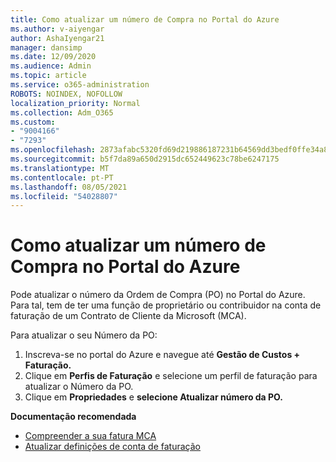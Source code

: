 ```yaml
---
title: Como atualizar um número de Compra no Portal do Azure
ms.author: v-aiyengar
author: AshaIyengar21
manager: dansimp
ms.date: 12/09/2020
ms.audience: Admin
ms.topic: article
ms.service: o365-administration
ROBOTS: NOINDEX, NOFOLLOW
localization_priority: Normal
ms.collection: Adm_O365
ms.custom:
- "9004166"
- "7293"
ms.openlocfilehash: 2873afabc5320fd69d219886187231b64569dd3bedf0ffe34a8ed2485456f966
ms.sourcegitcommit: b5f7da89a650d2915dc652449623c78be6247175
ms.translationtype: MT
ms.contentlocale: pt-PT
ms.lasthandoff: 08/05/2021
ms.locfileid: "54028807"
---
```

# <a name="how-to-update-an-purchase-order-number-in-azure-portal"></a>Como atualizar um número de Compra no Portal do Azure

Pode atualizar o número da Ordem de Compra (PO) no Portal do Azure. Para tal, tem de ter uma função de proprietário ou contribuidor na conta de faturação de um Contrato de Cliente da Microsoft (MCA). 

Para atualizar o seu Número da PO:
1. Inscreva-se no portal do Azure e navegue até **Gestão de Custos + Faturação.**
1. Clique em **Perfis de Faturação** e selecione um perfil de faturação para atualizar o Número da PO.
1. Clique em **Propriedades** e **selecione Atualizar número da PO.** 

**Documentação recomendada**

- [Compreender a sua fatura MCA](https://docs.microsoft.com/azure/cost-management-billing/understand/mca-understand-your-invoice)
- [Atualizar definições de conta de faturação](https://docs.microsoft.com/microsoft-store/update-microsoft-store-for-business-account-settings)  
